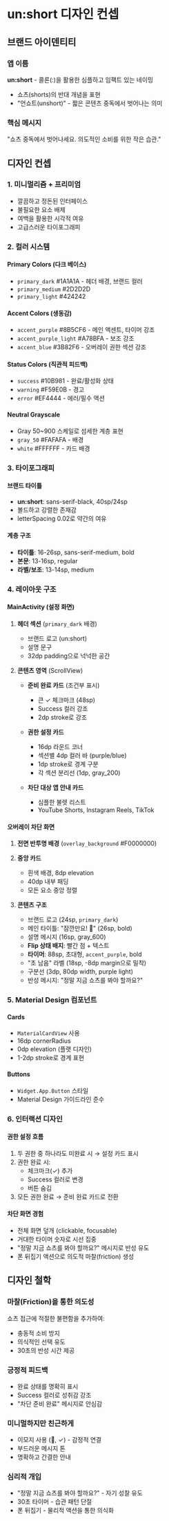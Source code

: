 # un:short 디자인 컨셉

## 브랜드 아이덴티티

### 앱 이름
**un:short** - 콜론(:)을 활용한 심플하고 임팩트 있는 네이밍
- 쇼츠(shorts)의 반대 개념을 표현
- "언쇼트(unshort)" - 짧은 콘텐츠 중독에서 벗어나는 의미

### 핵심 메시지
"쇼츠 중독에서 벗어나세요. 의도적인 소비를 위한 작은 습관."

## 디자인 컨셉

### 1. 미니멀리즘 + 프리미엄
- 깔끔하고 정돈된 인터페이스
- 불필요한 요소 배제
- 여백을 활용한 시각적 여유
- 고급스러운 타이포그래피

### 2. 컬러 시스템

#### Primary Colors (다크 베이스)
- `primary_dark` #1A1A1A - 헤더 배경, 브랜드 컬러
- `primary_medium` #2D2D2D
- `primary_light` #424242

#### Accent Colors (생동감)
- `accent_purple` #8B5CF6 - 메인 액센트, 타이머 강조
- `accent_purple_light` #A78BFA - 보조 강조
- `accent_blue` #3B82F6 - 오버레이 권한 섹션 강조

#### Status Colors (직관적 피드백)
- `success` #10B981 - 완료/활성화 상태
- `warning` #F59E0B - 경고
- `error` #EF4444 - 에러/필수 액션

#### Neutral Grayscale
- Gray 50~900 스케일로 섬세한 계층 표현
- `gray_50` #FAFAFA - 배경
- `white` #FFFFFF - 카드 배경

### 3. 타이포그래피

#### 브랜드 타이틀
- **un:short**: sans-serif-black, 40sp/24sp
- 볼드하고 강렬한 존재감
- letterSpacing 0.02로 약간의 여유

#### 계층 구조
- **타이틀**: 16-26sp, sans-serif-medium, bold
- **본문**: 13-16sp, regular
- **라벨/보조**: 13-14sp, medium

### 4. 레이아웃 구조

#### MainActivity (설정 화면)
1. **헤더 섹션** (`primary_dark` 배경)
   - 브랜드 로고 (un:short)
   - 설명 문구
   - 32dp padding으로 넉넉한 공간

2. **콘텐츠 영역** (ScrollView)
   - **준비 완료 카드** (조건부 표시)
     - 큰 ✓ 체크마크 (48sp)
     - Success 컬러 강조
     - 2dp stroke로 강조

   - **권한 설정 카드**
     - 16dp 라운드 코너
     - 섹션별 4dp 컬러 바 (purple/blue)
     - 1dp stroke로 경계 구분
     - 각 섹션 분리선 (1dp, gray_200)

   - **차단 대상 앱 안내 카드**
     - 심플한 불렛 리스트
     - YouTube Shorts, Instagram Reels, TikTok

#### 오버레이 차단 화면
1. **전면 반투명 배경** (`overlay_background` #F0000000)

2. **중앙 카드**
   - 흰색 배경, 8dp elevation
   - 40dp 내부 패딩
   - 모든 요소 중앙 정렬

3. **콘텐츠 구조**
   - 브랜드 로고 (24sp, `primary_dark`)
   - 메인 타이틀: "잠깐만요! 🤚" (26sp, bold)
   - 설명 메시지 (16sp, gray_600)
   - **Flip 상태 배지**: 빨간 점 + 텍스트
   - **타이머**: 88sp, 초대형, `accent_purple`, bold
   - "초 남음" 라벨 (18sp, -8dp margin으로 밀착)
   - 구분선 (3dp, 80dp width, purple light)
   - 반성 메시지: "정말 지금 쇼츠를 봐야 할까요?"

### 5. Material Design 컴포넌트

#### Cards
- `MaterialCardView` 사용
- 16dp cornerRadius
- 0dp elevation (플랫 디자인)
- 1-2dp stroke로 경계 표현

#### Buttons
- `Widget.App.Button` 스타일
- Material Design 가이드라인 준수

### 6. 인터랙션 디자인

#### 권한 설정 흐름
1. 두 권한 중 하나라도 미완료 시 → 설정 카드 표시
2. 권한 완료 시:
   - 체크마크(✓) 추가
   - Success 컬러로 변경
   - 버튼 숨김
3. 모든 권한 완료 → 준비 완료 카드로 전환

#### 차단 화면 경험
- 전체 화면 덮개 (clickable, focusable)
- 거대한 타이머 숫자로 시선 집중
- "정말 지금 쇼츠를 봐야 할까요?" 메시지로 반성 유도
- 폰 뒤집기 액션으로 의도적 마찰(friction) 생성

## 디자인 철학

### 마찰(Friction)을 통한 의도성
쇼츠 접근에 적절한 불편함을 추가하여:
- 충동적 소비 방지
- 의식적인 선택 유도
- 30초의 반성 시간 제공

### 긍정적 피드백
- 완료 상태를 명확히 표시
- Success 컬러로 성취감 강조
- "차단 준비 완료" 메시지로 안심감

### 미니멀하지만 친근하게
- 이모지 사용 (🤚, ✓) - 감정적 연결
- 부드러운 메시지 톤
- 명확하고 간결한 안내

### 심리적 개입
- "정말 지금 쇼츠를 봐야 할까요?" - 자기 성찰 유도
- 30초 타이머 - 습관 패턴 단절
- 폰 뒤집기 - 물리적 액션을 통한 의식화
